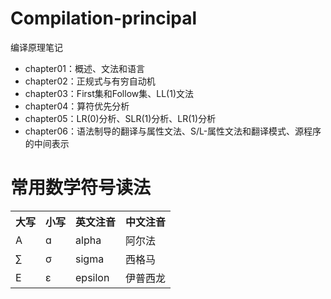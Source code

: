 # Compilation-principal
编译原理笔记
- chapter01：概述、文法和语言
- chapter02：正规式与有穷自动机
- chapter03：First集和Follow集、LL(1)文法
- chapter04：算符优先分析
- chapter05：LR(0)分析、SLR(1)分析、LR(1)分析
- chapter06：语法制导的翻译与属性文法、S/L-属性文法和翻译模式、源程序的中间表示

# 常用数学符号读法

<table>
    <tr>
        <th>
        大写
        </th>
        <th>
        小写
        </th>
        <th>
        英文注音
        </th>
        <th>
        中文注音
        </th>
    </tr>
    <tr>
        <td>
        A
        </td>
        <td>
        ɑ
        </td>
        <td>
        alpha
        </td>
        <td>
        阿尔法
        </td>
    </tr>
    <tr>
        <td>
        ∑
        </td>
        <td>
        σ
        </td>
        <td>
        sigma
        </td>
        <td>
        西格马
        </td>
    </tr>
        <tr>
        <td>
        Ε
        </td>
        <td>
        ε
        </td>
        <td>
        epsilon
        </td>
        <td>
        伊普西龙
        </td>
    </tr>
        
</table>